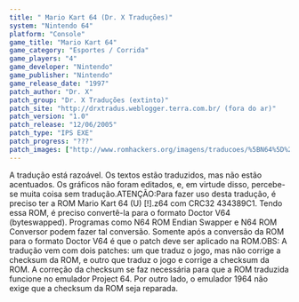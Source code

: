 ```yaml
---
title: " Mario Kart 64 (Dr. X Traduções)"
system: "Nintendo 64"
platform: "Console"
game_title: "Mario Kart 64"
game_category: "Esportes / Corrida"
game_players: "4"
game_developer: "Nintendo"
game_publisher: "Nintendo"
game_release_date: "1997"
patch_author: "Dr. X"
patch_group: "Dr. X Traduções (extinto)"
patch_site: "http://drxtradus.weblogger.terra.com.br/ (fora do ar)"
patch_version: "1.0"
patch_release: "12/06/2005"
patch_type: "IPS EXE"
patch_progress: "???"
patch_images: ["http://www.romhackers.org/imagens/traducoes/%5BN64%5D%20Mario%20Kart%2064%20-%20Dr.%20X%20-%201.jpg","http://www.romhackers.org/imagens/traducoes/%5BN64%5D%20Mario%20Kart%2064%20-%20Dr.%20X%20-%202.jpg","http://www.romhackers.org/imagens/traducoes/%5BN64%5D%20Mario%20Kart%2064%20-%20Dr.%20X%20-%203.jpg"]
---
```

A tradução está razoável. Os textos estão traduzidos, mas não estão acentuados. Os gráficos não foram editados, e, em virtude disso, percebe-se muita coisa sem tradução.ATENÇÃO:Para fazer uso desta tradução, é preciso ter a ROM Mario Kart 64 (U) [!].z64 com CRC32 434389C1. Tendo essa ROM, é preciso convertê-la para o formato Doctor V64 (byteswapped). Programas como N64 ROM Endian Swapper e N64 ROM Conversor podem fazer tal conversão. Somente após a conversão da ROM para o formato Doctor V64 é que o patch deve ser aplicado na ROM.OBS: A tradução vem com dois patches: um que traduz o jogo, mas não corrige a checksum da ROM, e outro que traduz o jogo e corrige a checksum da ROM. A correção da checksum se faz necessária para que a ROM traduzida funcione no emulador Project 64. Por outro lado, o emulador 1964 não exige que a checksum da ROM seja reparada.